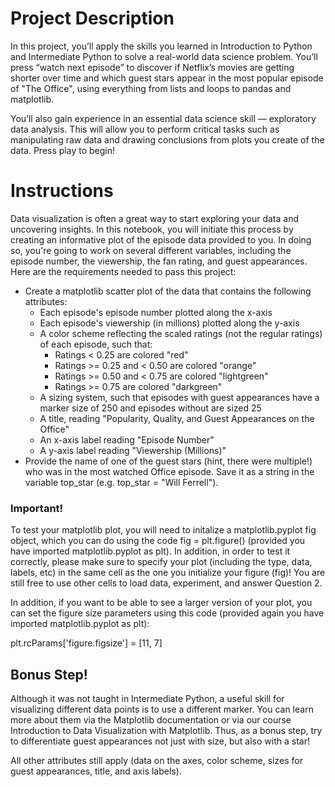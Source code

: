 # Project Description
In this project, you’ll apply the skills you learned in Introduction to Python and Intermediate Python to solve a real-world data science problem. You’ll press “watch next episode” to discover if Netflix’s movies are getting shorter over time and which guest stars appear in the most popular episode of "The Office", using everything from lists and loops to pandas and matplotlib.

You’ll also gain experience in an essential data science skill — exploratory data analysis. This will allow you to perform critical tasks such as manipulating raw data and drawing conclusions from plots you create of the data. Press play to begin!

# Instructions
Data visualization is often a great way to start exploring your data and uncovering insights. In this notebook, you will initiate this process by creating an informative plot of the episode data provided to you. In doing so, you're going to work on several different variables, including the episode number, the viewership, the fan rating, and guest appearances. Here are the requirements needed to pass this project:

- Create a matplotlib scatter plot of the data that contains the following attributes:
	- Each episode's episode number plotted along the x-axis
	- Each episode's viewership (in millions) plotted along the y-axis
	- A color scheme reflecting the scaled ratings (not the regular ratings) of each episode, such that:
		- Ratings < 0.25 are colored "red"
		- Ratings >= 0.25 and < 0.50 are colored "orange"
		- Ratings >= 0.50 and < 0.75 are colored "lightgreen"
		- Ratings >= 0.75 are colored "darkgreen"
	- A sizing system, such that episodes with guest appearances have a marker size of 250 and episodes without are sized 25
	- A title, reading "Popularity, Quality, and Guest Appearances on the Office"
	- An x-axis label reading "Episode Number"
	- A y-axis label reading "Viewership (Millions)"
- Provide the name of one of the guest stars (hint, there were multiple!) who was in the most watched Office episode. Save it as a string in the variable top_star (e.g. top_star = "Will Ferrell").

### Important!
To test your matplotlib plot, you will need to initalize a matplotlib.pyplot fig object, which you can do using the code fig = plt.figure() (provided you have imported matplotlib.pyplot as plt). In addition, in order to test it correctly, please make sure to specify your plot (including the type, data, labels, etc) in the same cell as the one you initialize your figure (fig)! You are still free to use other cells to load data, experiment, and answer Question 2.

In addition, if you want to be able to see a larger version of your plot, you can set the figure size parameters using this code (provided again you have imported matplotlib.pyplot as plt):

plt.rcParams['figure.figsize'] = [11, 7]

## Bonus Step!
Although it was not taught in Intermediate Python, a useful skill for visualizing different data points is to use a different marker. You can learn more about them via the Matplotlib documentation or via our course Introduction to Data Visualization with Matplotlib. Thus, as a bonus step, try to differentiate guest appearances not just with size, but also with a star!

All other attributes still apply (data on the axes, color scheme, sizes for guest appearances, title, and axis labels).
